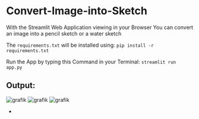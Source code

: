 # Convert-Image-into-Sketch
With the Streamlit Web Application viewing in your Browser
You can convert an image into a pencil sketch or a water sketch

The ```requirements.txt``` will be installed using:
`pip install -r requirements.txt`

Run the App by typing this Command in your Terminal: 
```streamlit run app.py```

## Output:
![grafik](https://github.com/maalja/Convert-Image-into-Sketch/assets/153437966/6a409309-2d8d-44a5-9a70-512739d02eff)
![grafik](https://github.com/maalja/Convert-Image-into-Sketch/assets/153437966/49e2ee73-b736-436e-a1b4-1f251bb80332)
![grafik](https://github.com/maalja/Convert-Image-into-Sketch/assets/153437966/9563aaf8-7225-4f71-b5e5-0b3297c7725d)

+
